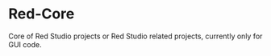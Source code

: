 # Red-Core
Core of Red Studio projects or Red Studio related projects, currently only for GUI code.
